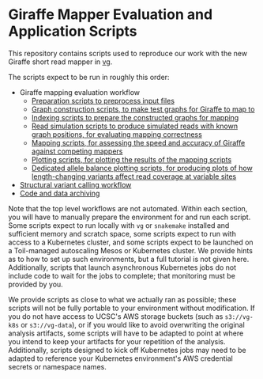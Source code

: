 # Giraffe Mapper Evaluation and Application Scripts

This repository contains scripts used to reproduce our work with the new Giraffe short read mapper in [vg](https://github.com/vgteam/vg).

The scripts expect to be run in roughly this order:

* Giraffe mapping evaluation workflow
    * [Preparation scripts to preprocess input files](scripts/prep)
    * [Graph construction scripts, to make test graphs for Giraffe to map to](scripts/construction)
    * [Indexing scripts to prepare the constructed graphs for mapping](scripts/indexing)
    * [Read simulation scripts to produce simulated reads with known graph positions, for evaluating mapping correctness](scripts/read_simulation)
    * [Mapping scripts, for assessing the speed and accuracy of Giraffe against competing mappers](scripts/mapping)
    * [Plotting scripts, for plotting the results of the mapping scripts](scripts/plotting)
    * [Dedicated allele balance plotting scripts, for producing plots of how length-changing variants affect read coverage at variable sites](scripts/allele_balance_plot)
* [Structural variant calling workflow](scripts/sv)
* [Code and data archiving](scripts/archiving)

Note that the top level workflows are not automated. Within each section, you will have to manually prepare the environment for and run each script. Some scripts expect to run locally with `vg` or `snakemake` installed and sufficient memory and scratch space, some scripts expect to run with access to a Kubernetes cluster, and some scripts expect to be launched on a Toil-managed autoscaling Mesos or Kubernetes cluster. We provide hints as to how to set up such environments, but a full tutorial is not given here. Additionally, scripts that launch asynchronous Kubernetes jobs do not include code to wait for the jobs to complete; that monitoring must be provided by you.

We provide scripts as close to what we actually ran as possible; these scripts will not be fully portable to your environment without modification. If you do not have access to UCSC's AWS storage buckets (such as `s3://vg-k8s` or `s3://vg-data`), or if you would like to avoid overwriting the original analysis artifacts, some scripts will have to be adapted to point at where you intend to keep your artifacts for your repetition of the analysis. Additionally, scripts designed to kick off Kubernetes jobs may need to be adapted to reference your Kubernetes environment's AWS credential secrets or namespace names.

